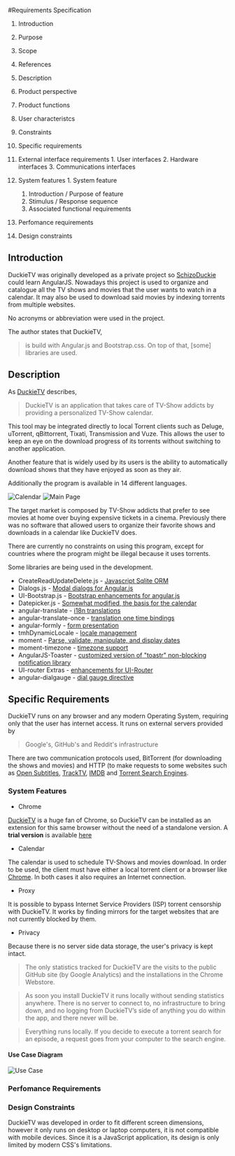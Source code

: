 #Requirements Specification

1. Introduction
  1. Purpose
  2. Scope
  3. References

2. Description
  1. Product perspective
  2. Product functions
  3. User characteristcs
  4. Constraints

3. Specific requirements
  1. External interface requirements
    1. User interfaces
    2. Hardware interfaces
    3. Communications interfaces
  2. System features
    1. System feature
      1. Introduction / Purpose of feature
      2. Stimulus / Response sequence
      3. Associated functional requirements
  3. Perfomance requirements
  4. Design constraints

## Introduction
DuckieTV was originally developed as a private project so [SchizoDuckie](https://github.com/SchizoDuckie) could learn AngularJS. Nowadays this project is used to organize and catalogue all the TV shows and movies that the user wants to watch in a calendar. It may also be used to download said movies by indexing torrents from multiple websites.

No acronyms or abbreviation were used in the project.

The author states that DuckieTV,

> is build with Angular.js and Bootstrap.css. On top of that, [some] libraries are used.

## Description
As [DuckieTV](http://schizoduckie.github.io/DuckieTV/?from=duckie.tv/) describes,

> DuckieTV is an application that takes care of TV-Show addicts by providing a personalized TV-Show calendar.

This tool may be integrated directly to local Torrent clients such as Deluge, uTorrent, qBittorrent, Tixati, Transmission and Vuze. This allows the user to keep an eye on the download progress of its torrents without switching to another application.

Another feature that is widely used by its users is the ability to automatically download shows that they have enjoyed as soon as they air.

Additionally the program is available in 14 different languages.

![Calendar](http://schizoduckie.github.io/DuckieTV/img/screenshots/full/calendar.jpg)
![Main Page](http://schizoduckie.github.io/DuckieTV/img/screenshots/full/trending.jpg)

The target market is composed by TV-Show addicts that prefer to see movies at home over buying expensive tickets in a cinema. Previously there was no software that allowed users to organize their favorite shows and downloads in a calendar like DuckieTV does.

There are currently no constraints on using this program, except for countries where the program might be illegal because it uses torrents.

Some libraries are being used in the development.
- CreateReadUpdateDelete.js - [Javascript Sqlite ORM](https://github.com/SchizoDuckie/CreateReadUpdateDelete.js/)
- Dialogs.js - [Modal dialogs for Angular.js](https://github.com/m-e-conroy/angular-dialog-service)
- UI-Bootstrap.js - [Bootstrap enhancements for angular.js](https://angular-ui.github.io/bootstrap/)
- Datepicker.js - [Somewhat modified, the basis for the calendar](https://github.com/g00fy-/angular-datepicker)
- angular-translate - [i18n translations](https://angular-translate.github.io)
- angular-translate-once - [translation one time bindings](https://github.com/ajwhite/angular-translate-once)
- angular-formly - [form presentation](https://github.com/formly-js/angular-formly)
- tmhDynamicLocale - [locale management](https://github.com/lgalfaso/angular-dynamic-locale)
- moment - [Parse, validate, manipulate, and display dates](https://momentjs.com)
- moment-timezone - [timezone support](https://github.com/moment/moment-timezone)
- AngularJS-Toaster - [customized version of "toastr" non-blocking notification library](https://github.com/jirikavi/AngularJS-Toaster)
- UI-router Extras - [enhancements for UI-Router](https://christopherthielen.github.io/ui-router-extras)
- angular-dialgauge - [dial gauge directive](https://cdjackson.github.io/angular-dialgauge/)

## Specific Requirements
DuckieTV runs on any browser and any modern Operating System, requiring only that the user has internet access. It runs on external servers provided by

> Google's, GitHub's and Reddit's infrastructure

There are two communication protocols used, BitTorrent (for downloading the shows and movies) and HTTP (to make requests to some websites such as [Open Subtitles](http://api.opensubtitles.org), [TrackTV](https://api-v2launch.trakt.tv/), [IMDB](http://www.imdb.com/) and [Torrent Search Engines](https://github.com/SchizoDuckie/DuckieTV/tree/angular/js/services/TorrentSearchEngines).

### System Features
* Chrome

[DuckieTV](http://schizoduckie.github.io/DuckieTV/?from=duckie.tv/) is a huge fan of Chrome, so DuckieTV can be installed as an extension for this same browser without the need of a standalone version. A **trial version** is available [here](http://duckietv.github.io/DuckieTV/)

* Calendar

The calendar is used to schedule TV-Shows and movies download. In order to be used, the client must have either a local torrent client or a browser like [Chrome](https://www.google.pt/chrome/browser/desktop/). In both cases it also requires an Internet connection.

* Proxy

It is possible to bypass Internet Service Providers (ISP) torrent censorship with DuckieTV. It works by finding mirrors for the target websites that are not currently blocked by them.

* Privacy

Because there is no server side data storage, the user's privacy is kept intact.

> The only statistics tracked for DuckieTV are the visits to the public GitHub site (by Google Analytics) and the installations in the Chrome Webstore.

> As soon you install DuckieTV it runs locally without sending statistics anywhere. There is no server to connect to, no infrastructure to bring down, and no logging from DuckieTV’s side of anything you do within the app, and there never will be.

> Everything runs locally. If you decide to execute a torrent search for an episode, a request goes from your computer to the search engine.

#### Use Case Diagram
![Use Case](http://i.imgur.com/s6eBXHM.png)

### Perfomance Requirements

### Design Constraints
DuckieTV was developed in order to fit different screen dimensions, however it only runs on desktop or laptop computers, it is not compatible with mobile devices.
Since it is a JavaScript application, its design is only limited by modern CSS's limitations.
